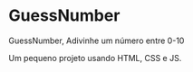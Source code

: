 # GuessNumber
GuessNumber, Adivinhe um número entre 0-10

Um pequeno projeto usando HTML, CSS e JS.

